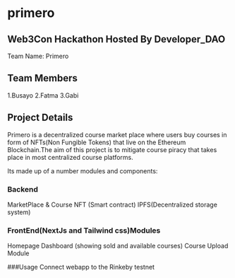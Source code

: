 # primero
## Web3Con Hackathon Hosted By Developer_DAO
Team Name: Primero
## Team Members
1.Busayo
2.Fatma
3.Gabi
## Project Details
Primero is a decentralized course market place where users buy courses in form of NFTs(Non Fungible Tokens) that live on the Ethereum Blockchain.The aim of this project is to mitigate course piracy that takes place in most centralized course platforms.

Its made up of a number modules and components:
### Backend
MarketPlace & Course NFT (Smart contract)
IPFS(Decentralized storage system)
### FrontEnd(NextJs and Tailwind css)Modules
Homepage 
Dashboard (showing sold and available courses)
Course Upload Module

###Usage
Connect webapp to the Rinkeby testnet 

